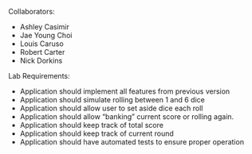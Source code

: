 Collaborators:

- Ashley Casimir
- Jae Young Choi
- Louis Caruso
- Robert Carter
- Nick Dorkins

Lab Requirements:

- Application should implement all features from previous version
- Application should simulate rolling between 1 and 6 dice
- Application should allow user to set aside dice each roll
- Application should allow “banking” current score or rolling again.
- Application should keep track of total score
- Application should keep track of current round
- Application should have automated tests to ensure proper operation